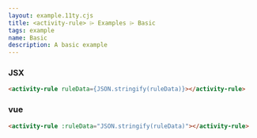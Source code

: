 ```yaml
---
layout: example.11ty.cjs
title: <activity-rule> ⌲ Examples ⌲ Basic
tags: example
name: Basic
description: A basic example
---
```


<activity-rule></activity-rule>
<script>
  const ruleData = {
    ruleMode: 1, // 商品/类目类型： 1 代表类目品牌，2 代表 商品列表
    venderIds: '205370；205370；205370；205370；205370；205370；205370；205370；205370；205370；205370；205370；205370；205370；205370；205370；205370;205370；205370；205370；205370；205370；205370；205370；205370；205370；205370；205370；205370；205370；205370；205370；205370；205370;205370；205370；205370；205370；205370；205370；205370；205370；205370；205370；205370；205370；205370；205370；205370；205370；205370', // 活动商家
    brandName: '美的', // 品牌
    categoryName: ['家用电器-大家电-洗衣机'], // 品类
    skuId: '123,456', // 商品
    rebateRuleList: [ // 返利规则
      {
      "purchaseMin": "90000", // 采购金额最小值
      "purchaseMax": "9000000", // 采购金额最大值
      "rebateType": 1, // 返利配额类型： 1 代表百分比，2 代表 固定数额
      "rebateQuota": "20" // 返利值
      },
      {
      "purchaseMin": "9000000",
      "purchaseMax": "90000000",
      "rebateType": 1,
      "rebateQuota": "22"
      },
      {
      "purchaseMin": "90000000",
      "purchaseMax": null,
      "rebateType": 2,
      "rebateQuota": "23"
      }
    ]
  }
  document.querySelector('activity-rule') && document.querySelector('activity-rule').setAttribute('ruleData', JSON.stringify(ruleData))
</script>


<h3>JSX</h3>

```html
<activity-rule ruleData={JSON.stringify(ruleData)}></activity-rule>
```

<h3>vue</h3>

```html
<activity-rule :ruleData="JSON.stringify(ruleData)"></activity-rule>
```
